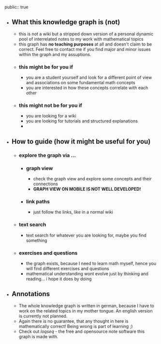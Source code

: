public:: true

- ## What this knowledge graph is (not)
	- this is not a wiki but a stripped down version of a personal dynamic pool of interrelated notes to my work with mathematical topics
	- this graph has **no teaching purposes** at all and doesn't claim to be correct. Feel free to contact me if you find major and minor issues within the graph and my assuptions.
	- ### this might be for you if
		- you are a student yourself and look for a different point of view and associations on some fundamental math concepts
		- you are interested in how these concepts correlate with each other
	- ### this might not be for you if
		- you are looking for a wiki
		- you are looking for tutorials and structured explanations
		-
- ## How to guide (how it might be useful for you)
	- ### explore the graph via ...
		- ### graph view
			- check the graph view and explore some concepts and their connections
			- **GRAPH VIEW ON MOBILE IS NOT WELL DEVELOPED!**
		- ###  link paths
			- just follow the links, like in a normal wiki
	- ### text search
		- text search for whatever you are looking for, maybe you find something
	- ### exercises and questions
		- the graph exists, because I need to learn math myself, hence you will find different exercises and questions
		- mathematical understanding wont evolve just by thinking and reading... i hope it does by doing
- ## Annotations
	- The whole knowledge graph is written in german, because I have to work on the related topics in my mother tongue. An english version is currently not planned.
	- Again there is no guarantee, that any thought in here is mathematically correct! Being wrong is part of learning ;)
	- Check out *loqseq* - the free and opensource note software this graph is made with.